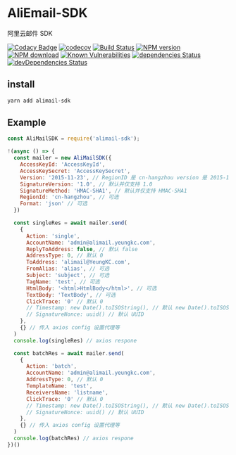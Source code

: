 # AliEmail-SDK

阿里云邮件 SDK

[![Codacy Badge](https://api.codacy.com/project/badge/Grade/4b8c29d9480f44b387201a88233b9a36)](https://www.codacy.com/app/YeungKC/AliMail-SDK?utm_source=github.com&amp;utm_medium=referral&amp;utm_content=YeungKC/AliMail-SDK&amp;utm_campaign=Badge_Grade)
[![codecov](https://codecov.io/gh/YeungKC/AliMail-SDK/branch/master/graph/badge.svg)](https://codecov.io/gh/YeungKC/AliMail-SDK)
[![Build Status](https://travis-ci.org/YeungKC/AliMail-SDK.svg?branch=master)](https://travis-ci.org/YeungKC/AliMail-SDK)
[![NPM version](https://img.shields.io/npm/v/alimail-sdk.svg?style=flat-square)](https://npmjs.org/package/alimail-sdk)
[![NPM download](https://img.shields.io/npm/dm/alimail-sdk.svg?style=flat-square)](https://npmjs.org/package/alimail-sdk)
[![Known Vulnerabilities](https://snyk.io/test/npm/alimail-sdk/badge.svg)](https://snyk.io/test/npm/alimail-sdk)
[![dependencies Status](https://david-dm.org/yeungkc/alimail-sdk/status.svg)](https://david-dm.org/yeungkc/alimail-sdk)
[![devDependencies Status](https://david-dm.org/yeungkc/alimail-sdk/dev-status.svg)](https://david-dm.org/yeungkc/alimail-sdk?type=dev)

## install

```bash
yarn add alimail-sdk
```

## Example

```js
const AliMailSDK = require('alimail-sdk');

!(async () => {
  const mailer = new AliMailSDK({
    AccessKeyId: 'AccessKeyId',
    AccessKeySecret: 'AccessKeySecret',
    Version: '2015-11-23', // RegionID 是 cn-hangzhou version 是 2015-11-23，其他一律 2017-06-22
    SignatureVersion: '1.0', // 默认并仅支持 1.0
    SignatureMethod: 'HMAC-SHA1', // 默认并仅支持 HMAC-SHA1
    RegionId: 'cn-hangzhou', // 可选
    Format: 'json' // 可选
  })

  const singleRes = await mailer.send(
    {
      Action: 'single',
      AccountName: 'admin@alimail.yeungkc.com',
      ReplyToAddress: false, // 默认 false
      AddressType: 0, // 默认 0
      ToAddress: 'alimail@YeungKC.com',
      FromAlias: 'alias', // 可选
      Subject: 'subject', // 可选
      TagName: 'test', // 可选
      HtmlBody: '<html>HtmlBody</html>', // 可选
      TextBody: 'TextBody', // 可选
      ClickTrace: '0' // 默认 0
      // Timestamp: new Date().toISOString(), // 默认 new Date().toISOString()
      // SignatureNonce: uuid() // 默认 UUID
    },
    {} // 传入 axios config 设置代理等
  )
  console.log(singleRes) // axios respone

  const batchRes = await mailer.send(
    {
      Action: 'batch',
      AccountName: 'admin@alimail.yeungkc.com',
      AddressType: 0, // 默认 0
      TemplateName: 'test',
      ReceiversName: 'listname',
      ClickTrace: '0' // 默认 0
      // Timestamp: new Date().toISOString(), // 默认 new Date().toISOString()
      // SignatureNonce: uuid() // 默认 UUID
    },
    {} // 传入 axios config 设置代理等
  )
  console.log(batchRes) // axios respone
})()
```
